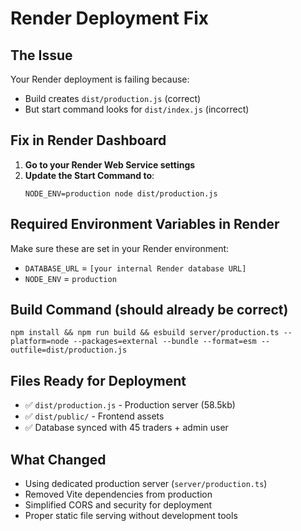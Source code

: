 # Render Deployment Fix

## The Issue
Your Render deployment is failing because:
- Build creates `dist/production.js` (correct)
- But start command looks for `dist/index.js` (incorrect)

## Fix in Render Dashboard

1. **Go to your Render Web Service settings**
2. **Update the Start Command to**:
   ```
   NODE_ENV=production node dist/production.js
   ```

## Required Environment Variables in Render

Make sure these are set in your Render environment:
- `DATABASE_URL` = `[your internal Render database URL]` 
- `NODE_ENV` = `production`

## Build Command (should already be correct)
```
npm install && npm run build && esbuild server/production.ts --platform=node --packages=external --bundle --format=esm --outfile=dist/production.js
```

## Files Ready for Deployment
- ✅ `dist/production.js` - Production server (58.5kb)
- ✅ `dist/public/` - Frontend assets
- ✅ Database synced with 45 traders + admin user

## What Changed
- Using dedicated production server (`server/production.ts`)
- Removed Vite dependencies from production
- Simplified CORS and security for deployment
- Proper static file serving without development tools